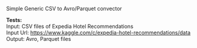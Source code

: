 Simple Generic CSV to Avro/Parquet convector  <br>

<b> Tests:  </b> <br>
Input: CSV files of Expedia Hotel Recommendations
<br> Input Url: https://www.kaggle.com/c/expedia-hotel-recommendations/data
<br> Output: Avro, Parquet files
